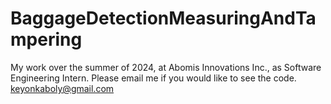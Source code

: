 # BaggageDetectionMeasuringAndTampering
My work over the summer of 2024, at Abomis Innovations Inc., as Software Engineering Intern. 
Please email me if you would like to see the code. keyonkaboly@gmail.com
